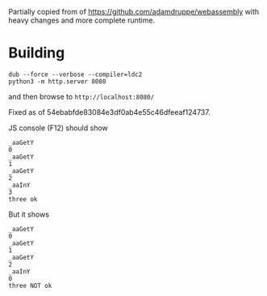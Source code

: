 Partially copied from of https://github.com/adamdruppe/webassembly with heavy changes and more complete runtime.

# Building

```
dub --force --verbose --compiler=ldc2
python3 -m http.server 8080
```

and then browse to `http://localhost:8080/`

Fixed as of 54ebabfde83084e3df0ab4e55c46dfeeaf124737.

JS console (F12) should show

```
_aaGetY
0
_aaGetY
1
_aaGetY
2
_aaInY
3
three ok
```

But it shows

```
_aaGetY
0
_aaGetY
1
_aaGetY
2
_aaInY
0
three NOT ok
```